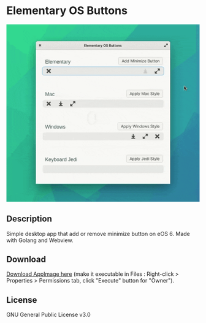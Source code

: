 # Elementary OS Buttons
![Demo](https://raw.githubusercontent.com/Arnwaltur/eos-minimize-button/main/demo/elementary-buttons.gif)

## Description
Simple desktop app that add or remove minimize button on eOS 6. Made with Golang and Webview.

## Download
[Download AppImage here](https://github.com/Arnwaltur/eos-minimize-button/raw/main/build/eos-minimize-button-x86_64.AppImage) (make it executable in Files : Right-click > Properties > Permissions tab, click "Execute" button for "Owner").

## License
GNU General Public License v3.0
